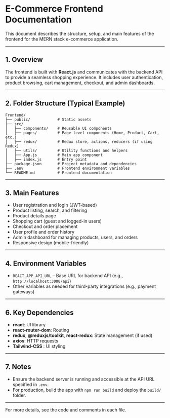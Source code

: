 # E-Commerce Frontend Documentation

This document describes the structure, setup, and main features of the frontend for the MERN stack e-commerce application.

---

## 1. Overview
The frontend is built with **React.js** and communicates with the backend API to provide a seamless shopping experience. It includes user authentication, product browsing, cart management, checkout, and admin dashboards.

---

## 2. Folder Structure (Typical Example)
```
Frontend/
├── public/            # Static assets
├── src/
│   ├── components/    # Reusable UI components
│   ├── pages/         # Page-level components (Home, Product, Cart, etc.)
│   ├── redux/         # Redux store, actions, reducers (if using Redux)
│   ├── utils/         # Utility functions and helpers
│   ├── App.js         # Main app component
│   ├── index.js       # Entry point
├── package.json       # Project metadata and dependencies
├── .env               # Frontend environment variables
└── README.md          # Frontend documentation
```

---

## 3. Main Features
- User registration and login (JWT-based)
- Product listing, search, and filtering
- Product details page
- Shopping cart (guest and logged-in users)
- Checkout and order placement
- User profile and order history
- Admin dashboard for managing products, users, and orders
- Responsive design (mobile-friendly)

---

## 4. Environment Variables
- `REACT_APP_API_URL` – Base URL for backend API (e.g., `http://localhost:3000/api`)
- Other variables as needed for third-party integrations (e.g., payment gateways)

---

## 6. Key Dependencies
- **react**: UI library
- **react-router-dom**: Routing
- **redux**, **@reduxjs/toolkit**, **react-redux**: State management (if used)
- **axios**: HTTP requests
- **Tailwind-CSS** : UI styling


---

## 7. Notes
- Ensure the backend server is running and accessible at the API URL specified in `.env`.
- For production, build the app with `npm run build` and deploy the `build/` folder.

---

For more details, see the code and comments in each file.


